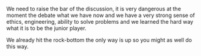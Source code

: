 We need to raise the bar of the discussion, it is very dangerous at the moment the debate what we have now and we have a very strong sense of ethics, engineering, ability to solve problems and we learned the hard way what it is to be the junior player.

We already hit the rock-bottom the only way is up so you might as well do this way.
